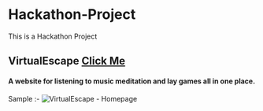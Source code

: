 # Hackathon-Project
This is a Hackathon Project 

## VirtualEscape [Click Me](https://subham-cyber.github.io/Hackathon-Project/)


#### A website for listening to music meditation and lay games all in one place.

Sample :-
![VirtualEscape - Homepage](https://user-images.githubusercontent.com/52341551/97068730-f19a9300-15e7-11eb-92e9-8adde0a3384f.png)

